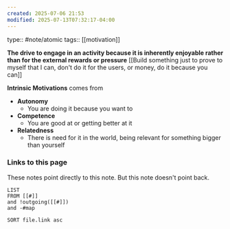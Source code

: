 ```yaml
---
created: 2025-07-06 21:53
modified: 2025-07-13T07:32:17-04:00
---
```

type:: #note/atomic
tags:: [[motivation]]

**The drive to engage in an activity because it is inherently enjoyable rather than for the external rewards or pressure**
[[Build something just to prove to myself that I can, don't do it for the users, or money, do it because you can]]

**Intrinsic Motivations** comes from
- **Autonomy**
    - You are doing it because you want to
- **Competence**
    - You are good at or getting better at it
- **Relatedness**
    - There is need for it in the world, being relevant for something bigger than yourself

### Links to this page
These notes point directly to this note. But this note doesn't point back.
```dataview
LIST
FROM [[#]]
and !outgoing([[#]])
and -#map

SORT file.link asc
```
